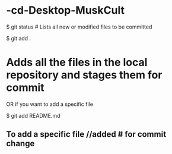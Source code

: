 # -cd-Desktop-MuskCult
$ git status # Lists all new or modified files to be committed

$ git add .  
# Adds all the files in the local repository and stages them for commit

OR if you want to add a specific file

$ git add README.md 
## To add a specific file    //added # for commit change
